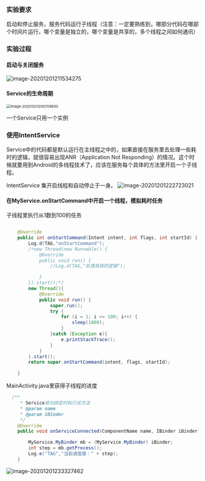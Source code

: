 ### 实验要求

启动和停止服务，服务代码运行子线程（注意：一定要熟练到，哪部分代码在哪部个时间片运行，哪个变量是独立的，哪个变量是共享的，多个线程之间如何通讯）

### 实验过程

#### 启动与关闭服务



![image-20201201211534275](https://qiyewuan-1302629736.cos.ap-nanjing.myqcloud.com/img/image-20201201211534275.png)



#### Service的生命周期

<img src="https://qiyewuan-1302629736.cos.ap-nanjing.myqcloud.com/img/image-20201201205709630.png" alt="image-20201201205709630" style="zoom:67%;" />

一个Service只用一个实例

### 使用IntentService

Service中的代码都是默认运行在主线程之中的，如果直接在服务里去处理一些耗时的逻辑，就很容易出现ANR（Application Not Responding）的情况。这个时候就要用到Android的多线程技术了，应该在服务每个具体的方法里开启一个子线程。



IntentService 集开启线程和自动停止于一身。
![image-20201201222723021](https://qiyewuan-1302629736.cos.ap-nanjing.myqcloud.com/img/image-20201201222723021.png)

#### 在MyService.onStartCommand中开启一个线程，模拟耗时任务

子线程里执行从1数到100的任务

```java

    @Override
    public int onStartCommand(Intent intent, int flags, int startId) {
        Log.d(TAG,"onStartCommand");
        /*new Thread(new Runnable() {
            @Override
            public void run() {
                //Log.d(TAG,"处理具体的逻辑");

            }
        }).start();*/
        new Thread(){
            @Override
            public void run() {
                super.run();
                try {
                    for (i = 1; i <= 100; i++) {
                        sleep(1000);
                    }
                }catch (Exception e){
                    e.printStackTrace();
                }
            }
        }.start();
        return super.onStartCommand(intent, flags, startId);

    }
```

MainActivity.java里获得子线程的进度

```java
  /**
     * Service成功绑定时执行该方法
     * @param name
     * @param iBinder
     */
    @Override
    public void onServiceConnected(ComponentName name, IBinder iBinder) {

        MyService.MyBinder mb = (MyService.MyBinder) iBinder;
        int step = mb.getProcess();
        Log.e("TAG","当前进度是：" + step);
    }
```

![image-20201201233327462](https://qiyewuan-1302629736.cos.ap-nanjing.myqcloud.com/img/image-20201201233327462.png)